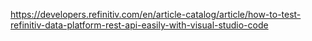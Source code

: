 https://developers.refinitiv.com/en/article-catalog/article/how-to-test-refinitiv-data-platform-rest-api-easily-with-visual-studio-code
